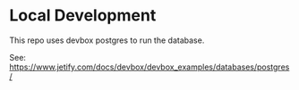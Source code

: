 # Local Development

This repo uses devbox postgres to run the database.

See: <https://www.jetify.com/docs/devbox/devbox_examples/databases/postgres/>
